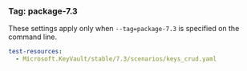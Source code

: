 ### Tag: package-7.3

These settings apply only when `--tag=package-7.3` is specified on the command line.

``` yaml $(tag) == 'package-7.3'
test-resources:
  - Microsoft.KeyVault/stable/7.3/scenarios/keys_crud.yaml
```

